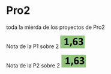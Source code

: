 # Pro2
toda la mierda de los proyectos de Pro2

Nota de la P1 sobre 2
![image](https://github.com/Choped7626/Pro2/blob/55111128fbe5af1ea171c7c344199d11a9abf7a8/image2.png)

Nota de la P2 sobre 2
![image](https://github.com/Choped7626/Pro2/blob/3629ed7dda02338dbe5b53368ebb709431229f70/image.png)
